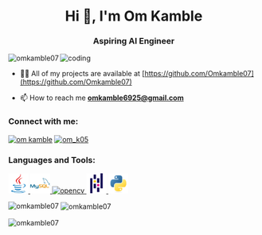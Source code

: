 <h1 align="center">Hi 👋, I'm Om Kamble</h1>
<h3 align="center">Aspiring AI Engineer</h3>

<img align="right" alt="coding" width="400" src="![image](https://github.com/user-attachments/assets/818a26d8-904e-4c9a-9d85-1d2e46640195)
">

<p align="left"> <img src="https://komarev.com/ghpvc/?username=omkamble07&label=Profile%20views&color=0e75b6&style=flat" alt="omkamble07" /> </p>

- 👨‍💻 All of my projects are available at [https://github.com/Omkamble07](https://github.com/Omkamble07)

- 📫 How to reach me **omkamble6925@gmail.com**

<h3 align="left">Connect with me:</h3>
<p align="left">
<a href="https://linkedin.com/in/om kamble" target="blank"><img align="center" src="https://raw.githubusercontent.com/rahuldkjain/github-profile-readme-generator/master/src/images/icons/Social/linked-in-alt.svg" alt="om kamble" height="30" width="40" /></a>
<a href="https://www.leetcode.com/om_k05" target="blank"><img align="center" src="https://raw.githubusercontent.com/rahuldkjain/github-profile-readme-generator/master/src/images/icons/Social/leet-code.svg" alt="om_k05" height="30" width="40" /></a>
</p>

<h3 align="left">Languages and Tools:</h3>
<p align="left"> <a href="https://www.java.com" target="_blank" rel="noreferrer"> <img src="https://raw.githubusercontent.com/devicons/devicon/master/icons/java/java-original.svg" alt="java" width="40" height="40"/> </a> <a href="https://www.mysql.com/" target="_blank" rel="noreferrer"> <img src="https://raw.githubusercontent.com/devicons/devicon/master/icons/mysql/mysql-original-wordmark.svg" alt="mysql" width="40" height="40"/> </a> <a href="https://opencv.org/" target="_blank" rel="noreferrer"> <img src="https://www.vectorlogo.zone/logos/opencv/opencv-icon.svg" alt="opencv" width="40" height="40"/> </a> <a href="https://pandas.pydata.org/" target="_blank" rel="noreferrer"> <img src="https://raw.githubusercontent.com/devicons/devicon/2ae2a900d2f041da66e950e4d48052658d850630/icons/pandas/pandas-original.svg" alt="pandas" width="40" height="40"/> </a> <a href="https://www.python.org" target="_blank" rel="noreferrer"> <img src="https://raw.githubusercontent.com/devicons/devicon/master/icons/python/python-original.svg" alt="python" width="40" height="40"/> </a> </p>

<p><img align="left" src="https://github-readme-stats.vercel.app/api/top-langs?username=omkamble07&show_icons=true&locale=en&layout=compact" alt="omkamble07" /></p>

<p>&nbsp;<img align="center" src="https://github-readme-stats.vercel.app/api?username=omkamble07&show_icons=true&locale=en" alt="omkamble07" /></p>

<p><img align="center" src="https://github-readme-streak-stats.herokuapp.com/?user=omkamble07&" alt="omkamble07" /></p>
